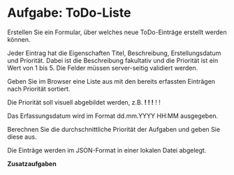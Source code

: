 # Aufgabe: ToDo-Liste

Erstellen Sie ein Formular, über welches neue ToDo-Einträge erstellt werden können. 

Jeder Eintrag hat die Eigenschaften Titel, Beschreibung, Erstellungsdatum und Priorität. Dabei ist die Beschreibung fakultativ und die Priorität ist ein Wert von 1 bis 5. Die Felder müssen server-seitig validiert werden.

Geben Sie im Browser eine Liste aus mit den bereits erfassten Einträgen nach Priorität sortiert.

Die Priorität soll visuell abgebildet werden, z.B. **! ! !** ! !

Das Erfassungsdatum wird im Format dd.mm.YYYY HH:MM ausgegeben.

Berechnen Sie die durchschnittliche Priorität der Aufgaben und geben Sie diese aus.

Die Einträge werden im JSON-Format in einer lokalen Datei abgelegt.

**Zusatzaufgaben**


<!--stackedit_data:
eyJoaXN0b3J5IjpbLTE3MjM4MDEwNDJdfQ==
-->